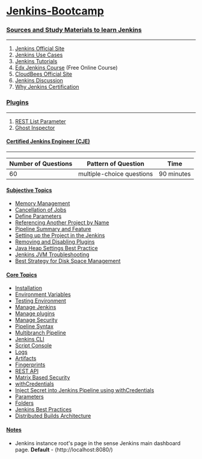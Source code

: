 # [Jenkins-Bootcamp](https://github.com/Tej-Singh-Rana/Jenkins-camp)

### [Sources and Study Materials to learn Jenkins](https://github.com/Tej-Singh-Rana/Jenkins-camp/blob/master/README.md)
---------------------------------------------------

1. [Jenkins Official Site](https://www.jenkins.io/) 
2. [Jenkins Use Cases](https://www.jenkins.io/solutions/)
3. [Jenkins Tutorials](https://www.jenkins.io/doc/tutorials/)
4. [Edx Jenkins Course](https://www.edx.org/course/introduction-to-jenkins) (Free Online Course)
5. [CloudBees Official Site](https://www.cloudbees.com/jenkins)
6. [Jenkins Discussion](https://wiki.jenkins.io/display/JENKINS) 
7. [Why Jenkins Certification](https://www.jenkins.io/blog/2016/03/15/jenkins-certification/)


### [Plugins](https://plugins.jenkins.io/)
------------

1. [REST List Parameter](https://plugins.jenkins.io/)
2. [Ghost Inspector](https://plugins.jenkins.io/ghost-inspector/)


#### [Certified Jenkins Engineer (CJE)](https://www.cloudbees.com/jenkins/certification)
--------------------------------------

| Number of Questions |  Pattern of Question      |     Time        |
|---------------------|---------------------------|-----------------|
|        60           | multiple-choice questions |     90 minutes  |

#### [Subjective Topics](https://github.com/Tej-Singh-Rana/Jenkins-camp/blob/master/README.md)

- [Memory Management](https://docs.oracle.com/cd/E13150_01/jrockit_jvm/jrockit/geninfo/diagnos/garbage_collect.html)
- [Cancellation of Jobs](https://gist.github.com/datagrok/dfe9604cb907523f4a2f#when-you-cancel-a-jenkins-job)
- [Define Parameters](https://wiki.jenkins.io/display/JENKINS/Define+Parameters)
- [Referencing Another Project by Name](https://www.jenkins.io/doc/book/using/referencing-another-project-by-name/)
- [Pipeline Summary and Feature](https://www.jenkins.io/pipeline/getting-started-pipelines/)
- [Setting up the Project in the Jenkins](https://wiki.jenkins.io/display/JENKINS/Building+a+software+project)
- [Removing and Disabling Plugins](https://wiki.jenkins.io/display/JENKINS/Removing+and+disabling+plugins)
- [Java Heap Settings Best Practice](https://support.cloudbees.com/hc/en-us/articles/204859670-Java-Heap-settings-best-practice)
- [Jenkins JVM Troubleshooting](https://docs.cloudbees.com/docs/admin-resources/latest/jvm-troubleshooting/#_heap_size)
- [Best Strategy for Disk Space Management](https://support.cloudbees.com/hc/en-us/articles/215549798-Best-Strategy-for-Disk-Space-Management-Clean-Up-Old-Builds)

#### [Core Topics](https://github.com/Tej-Singh-Rana/Jenkins-camp/blob/master/README.md)

- [Installation](https://www.jenkins.io/doc/book/installing/linux/#prerequisites)
- [Environment Variables](https://www.jenkins.io/doc/book/pipeline/jenkinsfile/#using-environment-variables)
- [Testing Environment](https://www.jenkins.io/doc/developer/testing/)
- [Manage Jenkins](https://www.jenkins.io/doc/book/managing/)
- [Manage plugins](https://www.jenkins.io/doc/book/managing/plugins/)
- [Manage Security](https://www.jenkins.io/doc/book/managing/security/)
- [Pipeline Syntax](https://www.jenkins.io/doc/book/pipeline/syntax/)
- [Multibranch Pipeline](https://www.jenkins.io/doc/book/pipeline/multibranch/)
- [Jenkins CLI](https://www.jenkins.io/doc/book/managing/cli/)
- [Script Console](https://www.jenkins.io/doc/book/managing/script-console/)
- [Logs](https://www.jenkins.io/doc/book/system-administration/viewing-logs/#viewing-logs)
- [Artifacts](https://www.jenkins.io/doc/pipeline/steps/core/#archiveartifacts-archive-the-artifacts)
- [Fingerprints](https://www.jenkins.io/doc/book/using/fingerprints/#fingerprints)
- [REST API](https://ci.jenkins.io/api/)
- [Matrix Based Security](https://wiki.jenkins.io/display/JENKINS/Matrix-based+security)
- [withCredentials](https://www.jenkins.io/doc/pipeline/steps/credentials-binding/#credentials-binding-plugin)
- [Inject Secret into Jenkins Pipeline using withCredentials](https://support.cloudbees.com/hc/en-us/articles/203802500-Injecting-Secrets-into-Jenkins-Build-Jobs?page=86#resolution)
- [Parameters](https://wiki.jenkins.io/display/jenkins/parameterized+build)
- [Folders](https://docs.cloudbees.com/docs/admin-resources/latest/plugins/folder)
- [Jenkins Best Practices](https://wiki.jenkins.io/display/JENKINS/Jenkins+Best+Practices)
- [Distributed Builds Architecture](https://www.jenkins.io/doc/book/scaling/architecting-for-scale/#distributed-builds-architecture)

#### [Notes](https://github.com/Tej-Singh-Rana/Jenkins-camp/blob/master/README.md)

- Jenkins instance root's page in the sense Jenkins main dashboard page. <b>Default</b> - (http://localhost:8080/) 



